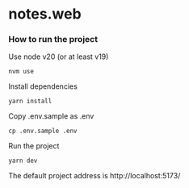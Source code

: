 # notes.web

### How to run the project

Use node v20 (or at least v19)

```
nvm use
```

Install dependencies

```
yarn install
```

Copy .env.sample as .env

```
cp .env.sample .env
```

Run the project

```
yarn dev
```

The default project address is http://localhost:5173/
